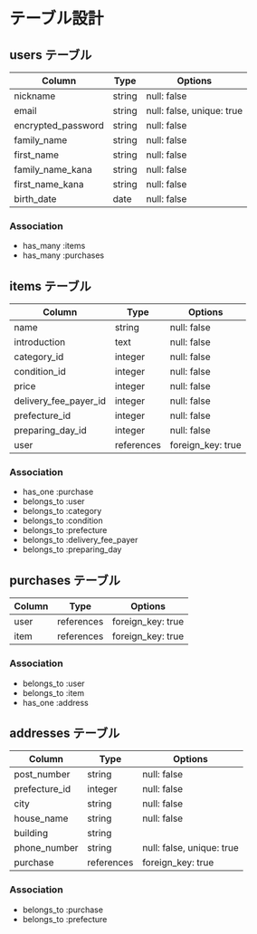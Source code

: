 # テーブル設計

## users テーブル

| Column             | Type   | Options                   |
| ------------------ | ------ | ------------------------- |
| nickname           | string | null: false               |
| email              | string | null: false, unique: true |
| encrypted_password | string | null: false               |
| family_name        | string | null: false               |
| first_name         | string | null: false               |
| family_name_kana   | string | null: false               |
| first_name_kana    | string | null: false               |
| birth_date         | date   | null: false               |

### Association

- has_many :items
- has_many :purchases

## items テーブル

| Column                | Type           | Options           |
| --------------------- | -------------- | ----------------- |
| name                  | string         | null: false       |
| introduction          | text           | null: false       |
| category_id           | integer        | null: false       |
| condition_id          | integer        | null: false       |
| price                 | integer        | null: false       |
| delivery_fee_payer_id | integer        | null: false       |
| prefecture_id         | integer        | null: false       |
| preparing_day_id      | integer        | null: false       |
| user                  | references     | foreign_key: true |

### Association

- has_one :purchase
- belongs_to :user
- belongs_to :category
- belongs_to :condition
- belongs_to :prefecture
- belongs_to :delivery_fee_payer
- belongs_to :preparing_day

## purchases テーブル

| Column     | Type       | Options           |
| ---------- | ---------- | ----------------- |
| user       | references | foreign_key: true |
| item       | references | foreign_key: true |

### Association

- belongs_to :user
- belongs_to :item
- has_one :address

## addresses テーブル

| Column        | Type       | Options                   |
| ------------- | ---------- | ------------------------- |
| post_number   | string     | null: false               |
| prefecture_id | integer    | null: false               |
| city          | string     | null: false               |
| house_name    | string     | null: false               |
| building      | string     |                           |
| phone_number  | string     | null: false, unique: true |
| purchase      | references | foreign_key: true         |

### Association

- belongs_to :purchase
- belongs_to :prefecture
